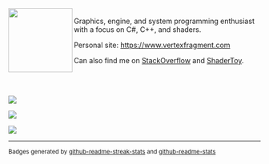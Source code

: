 <img src="https://media.githubusercontent.com/media/ssell/ssell/main/media/ShaderBallTransparent.png" width="128" height="128" align="left"/>

<br/>
Graphics, engine, and system programming enthusiast with a focus on C#, C++, and shaders. 

Personal site: https://www.vertexfragment.com

Can also find me on [StackOverflow](http://stackoverflow.com/users/735425/ssell) and [ShaderToy](https://www.shadertoy.com/user/ssell).

<br/>
<br/>

![](https://github-readme-streak-stats.herokuapp.com/?user=ssell&theme=vue)

![](https://github-readme-stats.vercel.app/api?username=ssell&count_private=true&theme=vue&show_icons=true&include_all_commits=true)

![](https://github-readme-stats.vercel.app/api/top-langs/?username=ssell&count_private=true&theme=vue&show_icons=true&layout=compact&langs_count=5&hide=HTML,Python)

---

<sup>Badges generated by [github-readme-streak-stats](https://github.com/DenverCoder1/github-readme-streak-stats) and [github-readme-stats](https://github.com/anuraghazra/github-readme-stats)</sup>